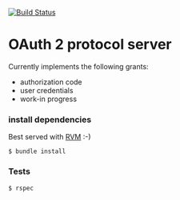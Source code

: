 [![Build Status](https://travis-ci.org/ngendah/oauth2-proto-server.svg?branch=master)](https://travis-ci.org/ngendah/oauth2-proto-server)

OAuth 2 protocol server 
=======================
Currently implements the following grants:
* authorization code
* user credentials
* work-in progress

### install dependencies
Best served with [RVM](https://rvm.org) :-)

``
$ bundle install
``

### Tests
``
$ rspec
``